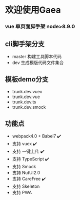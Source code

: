 # 欢迎使用Gaea
### vue 单页面脚手架 node>8.9.0
## cli脚手架分支
 - master  构建工具脚本代码
 - dev     生成模版代码文件集合

## 模板demo分支
- trunk.dev.vuex    
- trunk.dev.vue     
- trunk.dev.ts      
- trunk.dev.smock   


## 功能点
-  webpack4.0 + Babel7 ✔️ 
-  支持 vuex ✔️      
-  支持 一键上传 ✔️
-  支持 TypeScript ✔️ 
-  支持 Smock
-  支持 NutUI2.0
-  支持 CareFree  ✔️ 
-  支持 Skeleton  
-  支持 PWA   






